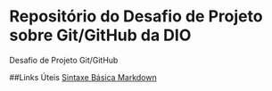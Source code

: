 # Repositório do Desafio de Projeto sobre Git/GitHub da DIO
Desafio de Projeto Git/GitHub

##Links Úteis
[Sintaxe Básica Markdown](https://www.markdownguide.org/)
